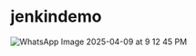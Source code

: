 # jenkindemo
![WhatsApp Image 2025-04-09 at 9 12 45 PM](https://github.com/user-attachments/assets/ab90e1da-cdcd-45b4-9a65-5986d6f4d2e2)

